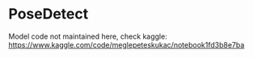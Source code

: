 # PoseDetect

Model code not maintained here, check kaggle: https://www.kaggle.com/code/meglepeteskukac/notebook1fd3b8e7ba
